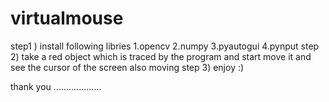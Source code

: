 # virtualmouse
step1 ) install following libries
     1.opencv
     2.numpy
     3.pyautogui
     4.pynput
step 2) take a red object which is traced by the program and start move it and see the cursor of the screen also moving 
step 3) enjoy :)

thank you ...................
